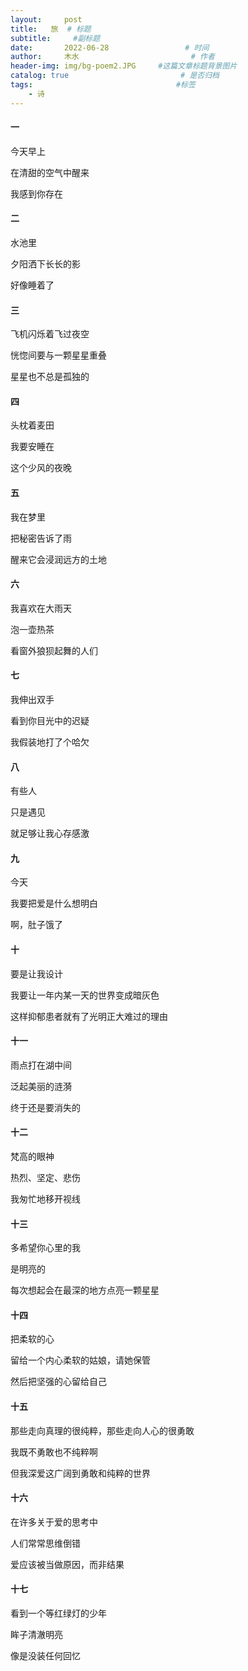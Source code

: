 ```yaml
---
layout:     post                       
title:   旅  # 标题
subtitle:     #副标题
date:       2022-06-28                 # 时间
author:     木水                         # 作者
header-img: img/bg-poem2.JPG     #这篇文章标题背景图片
catalog: true                         # 是否归档
tags:                                #标签
    - 诗
---
```


#### 一
今天早上

在清甜的空气中醒来

我感到你存在

#### 二
水池里

夕阳洒下长长的影

好像睡着了

#### 三
飞机闪烁着飞过夜空

恍惚间要与一颗星星重叠

星星也不总是孤独的

#### 四
头枕着麦田

我要安睡在

这个少风的夜晚

#### 五
我在梦里

把秘密告诉了雨

醒来它会浸润远方的土地

#### 六
我喜欢在大雨天

泡一壶热茶

看窗外狼狈起舞的人们

#### 七
我伸出双手

看到你目光中的迟疑

我假装地打了个哈欠

#### 八
有些人

只是遇见

就足够让我心存感激

#### 九
今天

我要把爱是什么想明白

啊，肚子饿了

#### 十
要是让我设计

我要让一年内某一天的世界变成暗灰色

这样抑郁患者就有了光明正大难过的理由

#### 十一
雨点打在湖中间

泛起美丽的涟漪

终于还是要消失的

#### 十二
梵高的眼神

热烈、坚定、悲伤

我匆忙地移开视线

#### 十三
多希望你心里的我

是明亮的

每次想起会在最深的地方点亮一颗星星

#### 十四
把柔软的心

留给一个内心柔软的姑娘，请她保管

然后把坚强的心留给自己

#### 十五
那些走向真理的很纯粹，那些走向人心的很勇敢

我既不勇敢也不纯粹啊

但我深爱这广阔到勇敢和纯粹的世界

#### 十六
在许多关于爱的思考中

人们常常思维倒错

爱应该被当做原因，而非结果

#### 十七
看到一个等红绿灯的少年

眸子清澈明亮

像是没装任何回忆
